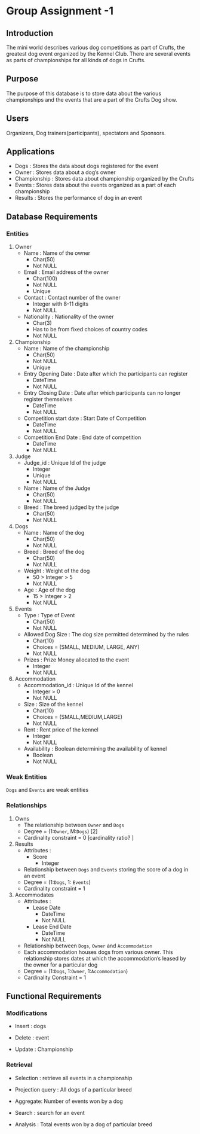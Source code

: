 # Group Assignment -1

## Introduction

The mini world describes various dog competitions as part of Crufts, the greatest dog event organized by the Kennel Club. There are several events as parts of championships for all kinds of dogs in Crufts. 

## Purpose

The purpose of this database is to store data about the various championships and the events that are a part of the Crufts Dog show.

## Users

Organizers, Dog trainers(participants), spectators and Sponsors.

## Applications

- Dogs : Stores the data about dogs registered for the event
- Owner : Stores data about a dog’s owner
- Championship : Stores data about championship organized by the Crufts
- Events : Stores data about the events organized as a part of each championship
- Results : Stores the performance of dog in an event

## Database Requirements

### Entities

1. Owner
   - Name : Name of the owner
     - Char(50)
     - Not NULL
   - Email : Email address of the owner
     - Char(100)
     - Not NULL
     - Unique
   - Contact : Contact number of the owner
     - Integer with 8-11 digits
     - Not NULL
   - Nationality : Nationality of the owner
     - Char(3)
     - Has to be from fixed choices of country codes
     - Not NULL
3. Championship
   - Name : Name of the championship
     - Char(50)
     - Not NULL
     - Unique
   - Entry Opening Date : Date after which the participants can register
     - DateTime
     - Not NULL
   - Entry Closing Date : Date after which participants can no longer register themselves
     - DateTime
     - Not NULL
   - Competition start date : Start Date of Competition
     - DateTime
     - Not NULL
   - Competition End Date : End date of competition
     - DateTime
     - Not NULL
3. Judge
   - Judge_id : Unique Id of the judge
     - Integer
     - Unique
     - Not NULL
   - Name : Name of the Judge
     - Char(50)
     - Not NULL
   - Breed : The breed judged by the judge
     - Char(50)
     - Not NULL
4. Dogs
   - Name : Name of the dog
     - Char(50)
     - Not NULL
   - Breed : Breed of the dog
     - Char(50)
     - Not NULL
   - Weight : Weight of the dog
     - 50 > Integer > 5
     - Not NULL
   - Age : Age of the dog
     - 15 > Integer > 2
     - Not NULL
5. Events
   - Type : Type of Event
     - Char(50)
     - Not NULL
   - Allowed Dog Size : The dog size permitted determined by the rules
     - Char(10)
     - Choices = (SMALL, MEDIUM, LARGE, ANY)
     - Not NULL
   - Prizes : Prize Money allocated to the event
     - Integer
     - Not NULL
6. Accommodation
   - Accommodation_id : Unique Id of the kennel
     - Integer > 0
     - Not NULL
   - Size : Size of the kennel
     - Char(10)
     - Choices = (SMALL,MEDIUM,LARGE)
     - Not NULL
   - Rent : Rent price of the kennel
     - Integer
     - Not NULL
   - Availability : Boolean determining the availability of kennel
     - Boolean
     - Not NULL

### Weak Entities

`Dogs` and `Events` are weak entities

### Relationships

1. Owns
   - The relationship between `Owner` and `Dogs`
   - Degree = (1:`Owner`, M:`Dogs`) [2]
   - Cardinality constraint = 0 [cardinality ratio? ]
2. Results
   - Attributes : 
     - Score
       - Integer
   - Relationship between `Dogs` and `Events` storing the score of a dog in an event
   - Degree = (1:`Dogs`, 1: `Events`)
   - Cardinality constraint = 1
3. Accommodates
   - Attributes :
     - Lease Date
       - DateTime
       - Not NULL
     - Lease End Date
       - DateTime
       - Not NULL
   - Relationship between `Dogs`, `Owner` and `Accommodation`
   - Each accommodation houses dogs from various owner. This relationship stores dates at which the accommodation’s leased by the owner for a particular dog
   - Degree = (1:`Dogs`, 1:`Owner`, 1:`Accommodation`)
   - Cardinality Constraint = 1

## Functional Requirements

### Modifications

- Insert : dogs

- Delete : event

- Update : Championship

### Retrieval

- Selection : retrieve all events in a championship

- Projection query : All dogs of a particular breed

- Aggregate: Number of events won by a dog

- Search : search for an event

- Analysis : Total events won by a dog of particular breed




